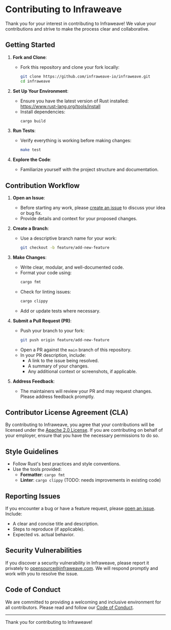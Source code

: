 # Contributing to Infraweave

Thank you for your interest in contributing to Infraweave! We value your contributions and strive to make the process clear and collaborative.

## Getting Started

1. **Fork and Clone**:
   - Fork this repository and clone your fork locally:
     ```bash
     git clone https://github.com/infraweave-io/infraweave.git
     cd infraweave
     ```

2. **Set Up Your Environment**:
   - Ensure you have the latest version of Rust installed: https://www.rust-lang.org/tools/install
   - Install dependencies:
     ```bash
     cargo build
     ```

3. **Run Tests**:
   - Verify everything is working before making changes:
     ```bash
     make test
     ```

4. **Explore the Code**:
   - Familiarize yourself with the project structure and documentation.

## Contribution Workflow

1. **Open an Issue**:
   - Before starting any work, please [create an issue](https://github.com/infraweave-io/infraweave/issues) to discuss your idea or bug fix.
   - Provide details and context for your proposed changes.

2. **Create a Branch**:
   - Use a descriptive branch name for your work:
     ```bash
     git checkout -b feature/add-new-feature
     ```

3. **Make Changes**:
   - Write clear, modular, and well-documented code.
   - Format your code using:
     ```bash
     cargo fmt
     ```
   - Check for linting issues:
     ```bash
     cargo clippy
     ```
   - Add or update tests where necessary.

4. **Submit a Pull Request (PR)**:
   - Push your branch to your fork:
     ```bash
     git push origin feature/add-new-feature
     ```
   - Open a PR against the `main` branch of this repository.
   - In your PR description, include:
     - A link to the issue being resolved.
     - A summary of your changes.
     - Any additional context or screenshots, if applicable.

5. **Address Feedback**:
   - The maintainers will review your PR and may request changes. Please address feedback promptly.

## Contributor License Agreement (CLA)

By contributing to Infraweave, you agree that your contributions will be licensed under the [Apache 2.0 License](LICENSE). If you are contributing on behalf of your employer, ensure that you have the necessary permissions to do so.

## Style Guidelines

- Follow Rust's best practices and style conventions.
- Use the tools provided:
  - **Formatter**: `cargo fmt`
  - **Linter**: `cargo clippy` (TODO: needs improvements in existing code)

## Reporting Issues

If you encounter a bug or have a feature request, please [open an issue](https://github.com/infraweave-io/infraweave/issues). Include:
- A clear and concise title and description.
- Steps to reproduce (if applicable).
- Expected vs. actual behavior.

## Security Vulnerabilities

If you discover a security vulnerability in Infraweave, please report it privately to [opensource@infraweave.com](mailto:opensource@infraweave.com). We will respond promptly and work with you to resolve the issue.

## Code of Conduct

We are committed to providing a welcoming and inclusive environment for all contributors. Please read and follow our [Code of Conduct](CODE_OF_CONDUCT.md).

---

Thank you for contributing to Infraweave!
